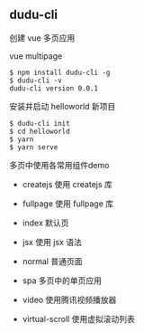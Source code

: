 ## dudu-cli
创建 vue 多页应用

vue multipage

```
$ npm install dudu-cli -g
$ dudu-cli -v
dudu-cli version 0.0.1
```

安装并启动 helloworld 新项目
```
$ dudu-cli init
$ cd helloworld
$ yarn
$ yarn serve
```


多页中使用各常用组件demo
- createjs 使用 createjs 库 

- fullpage 使用 fullpage 库

- index 默认页

- jsx 使用 jsx 语法

- normal 普通页面

- spa 多页中的单页应用

- video 使用腾讯视频播放器

- virtual-scroll 使用虚拟滚动列表

